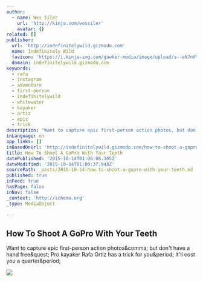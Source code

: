 ```yaml
---
author:
  - name: Wes Siler
    url: 'http://kinja.com/wessiler'
    avatar: {}
related: []
publisher:
  url: 'http://indefinitelywild.gizmodo.com'
  name: Indefinitely Wild
  favicon: 'https://i.kinja-img.com/gawker-media/image/upload/s--eN7nVYuf--/c_fill,fl_progressive,g_center,h_80,q_80,w_80/hpuqngvd66ytzgzpiout.jpg'
  domain: indefinitelywild.gizmodo.com
keywords:
  - rafa
  - instagram
  - adventure
  - first-person
  - indefinitelywild
  - whitewater
  - kayaker
  - ortiz
  - epic
  - trick
description: "Want to capture epic first-person action photos, but don't have a hand free? Pro kayaker Rafa Ortiz has a trick for you. It'll cost you a quarter."
inLanguage: en
app_links: []
isBasedOnUrl: 'http://indefinitelywild.gizmodo.com/how-to-shoot-a-gopro-with-your-teeth-1736318665'
title: How To Shoot A GoPro With Your Teeth
datePublished: '2015-10-14T01:06:06.305Z'
dateModified: '2015-10-14T01:00:37.948Z'
sourcePath: _posts/2015-10-14-how-to-shoot-a-gopro-with-your-teeth.md
published: true
inFeed: true
hasPage: false
inNav: false
_context: 'http://schema.org'
_type: MediaObject

---
```

<article style=""><h1>How To Shoot A GoPro With Your Teeth</h1><p>Want to capture epic first-person action photos&amp;comma; but don't have a hand free&amp;quest; Pro kayaker Rafa Ortiz has a trick for you&amp;period; It'll cost you a quarter&amp;period;</p><img src="https://i.kinja-img.com/gawker-media/image/upload/s--GtY0e5t2--/c_fill,fl_progressive,g_north,h_358,q_80,w_636/1472549075937135537.jpg" /></article>